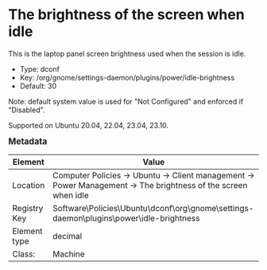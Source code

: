 # The brightness of the screen when idle

This is the laptop panel screen brightness used when the session is idle.

- Type: dconf
- Key: /org/gnome/settings-daemon/plugins/power/idle-brightness
- Default: 30

Note: default system value is used for "Not Configured" and enforced if "Disabled".

Supported on Ubuntu 20.04, 22.04, 23.04, 23.10.



<span style="font-size: larger;">**Metadata**</span>

| Element      | Value            |
| ---          | ---              |
| Location     | Computer Policies -> Ubuntu -> Client management -> Power Management -> The brightness of the screen when idle    |
| Registry Key | Software\Policies\Ubuntu\dconf\org\gnome\settings-daemon\plugins\power\idle-brightness         |
| Element type | decimal |
| Class:       | Machine       |
